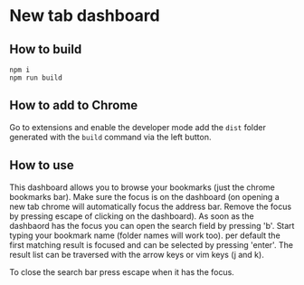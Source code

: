 # New tab dashboard

## How to build

```shell
npm i
npm run build

```

## How to add to Chrome

Go to extensions and enable the developer mode add the `dist` folder generated with the `build` command via the left button.

## How to use

This dashboard allows you to browse your bookmarks (just the chrome bookmarks bar). Make sure the focus is on the dashboard (on opening a new tab chrome will automatically focus the address bar. Remove the focus by pressing escape of clicking on the dashboard).
As soon as the dashbaord has the focus you can open the search field by pressing 'b'. Start typing your bookmark name (folder names will work too). per default the first matching result is focused and can be selected by pressing 'enter'.
The result list can be traversed with the arrow keys or vim keys (j and k).

To close the search bar press escape when it has the focus.

